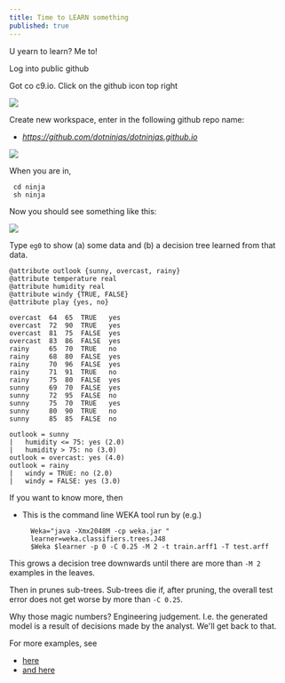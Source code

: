 ```yaml
---
title: Time to LEARN something
published: true
---
```



U yearn to learn? Me to!

Log into public github

Got co c9.io. Click on the github icon top right


<img class="pure-img displayed"  src="https://github.com/txt/fss17/raw/master/img/c9.png">

Create new workspace, enter in the following github repo name: 

- _https://github.com/dotninjas/dotninjas.github.io_

<img class="pure-img displayed"  src="https://github.com/txt/fss17/raw/master/img/ninja.png">

When you are in,

     cd ninja
     sh ninja

Now you should see something like this:

<img class="pure-img displayed"  src="https://github.com/txt/fss17/raw/master/img/ninjash.png">

Type `eg0` to show (a) some data and (b)  a decision tree learned from that data.
    
    @attribute outlook {sunny, overcast, rainy}
    @attribute temperature real
    @attribute humidity real
    @attribute windy {TRUE, FALSE}
    @attribute play {yes, no}
    
    overcast  64  65  TRUE   yes
    overcast  72  90  TRUE   yes
    overcast  81  75  FALSE  yes
    overcast  83  86  FALSE  yes
    rainy     65  70  TRUE   no
    rainy     68  80  FALSE  yes
    rainy     70  96  FALSE  yes
    rainy     71  91  TRUE   no
    rainy     75  80  FALSE  yes
    sunny     69  70  FALSE  yes
    sunny     72  95  FALSE  no
    sunny     75  70  TRUE   yes
    sunny     80  90  TRUE   no
    sunny     85  85  FALSE  no
    
    outlook = sunny
    |   humidity <= 75: yes (2.0)
    |   humidity > 75: no (3.0)
    outlook = overcast: yes (4.0)
    outlook = rainy
    |   windy = TRUE: no (2.0)
    |   windy = FALSE: yes (3.0)

If you want to know more, then

- This is the command line WEKA tool run by (e.g.)

        Weka="java -Xmx2048M -cp weka.jar "
        learner=weka.classifiers.trees.J48
        $Weka $learner -p 0 -C 0.25 -M 2 -t train.arff1 -T test.arff

This grows a decision tree downwards until there are more than `-M 2` examples in the leaves.

Then in prunes sub-trees. Sub-trees die if, after pruning, the overall test error does not get worse by more
than `-C 0.25`.

Why those magic numbers? Engineering judgement. I.e. the generated model is a result of decisions made by the analyst.
We'll get back to that.

For more examples, see

- [here](https://github.com/dotninjas/dotninjas.github.io/blob/master/ninja/ninja.rc#L1105,L1183)
- [and here](https://github.com/dotninjas/dotninjas.github.io/blob/master/ninja/ninja.rc.md)


